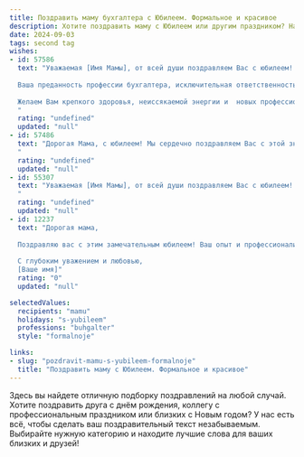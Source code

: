 ```yaml
---
title: Поздравить маму бухгалтера с Юбилеем. Формальное и красивое
description: Хотите поздравить маму с Юбилеем или другим праздником? Наш ИИ создаст незабываемое поздравление, а вы обязательно выделитесь среди других.  
date: 2024-09-03
tags: second tag
wishes:
- id: 57586
  text: "Уважаемая [Имя Мамы], от всей души поздравляем Вас с юбилеем!
  
  Ваша преданность профессии бухгалтера, исключительная ответственность и профессионализм – это истинное вдохновение для всех, кто Вас знает.
  
  Желаем Вам крепкого здоровья, неиссякаемой энергии и  новых профессиональных высот!
  "
  rating: "undefined"
  updated: "null"
- id: 57486
  text: "Дорогая Мама, с юбилеем! Мы сердечно поздравляем Вас с этой знаменательной датой! Ваша преданность профессии бухгалтера,  огромный опыт и  неутомимая  трудоспособность  заслуживают  глубокого  уважения. Желаем Вам  крепкого здоровья,  неиссякаемой  энергии  и  процветания!  Пусть  каждый  день  приносит  Вам  радость  и  удовлетворение.  С  любовью  и  благодарностью!
  "
  rating: "undefined"
  updated: "null"
- id: 55307
  text: "Уважаемая [Имя Мамы], от всей души поздравляем Вас с юбилеем! Ваша преданность профессии бухгалтера,  тщательность и ответственность заслуживают глубокого уважения. Желаем Вам крепкого здоровья,  неиссякаемой энергии,  радости,  мира и благополучия!
  "
  rating: "undefined"
  updated: "null"
- id: 12237
  text: "Дорогая мама,
  
  Поздравляю вас с этим замечательным юбилеем! Ваш опыт и профессионализм в роли бухгалтера всегда были для нас примером и источником гордости. Пусть каждый новый день приносит вам радость и удовлетворение от выполненной работы, а жизнь продолжает щедро вас награждать. Желаю вам здоровья, счастья и множества ярких моментов, которые украсят ваш прекрасный возраст.
  
  С глубоким уважением и любовью,
  [Ваше имя]"
  rating: "0"
  updated: "null"

selectedValues:
  recipients: "mamu"
  holidays: "s-yubileem"
  professions: "buhgalter"
  style: "formalnoje"

links:
- slug: "pozdravit-mamu-s-yubileem-formalnoje"
  title: "Поздравить маму с Юбилеем. Формальное и красивое"
---
```


Здесь вы найдете отличную подборку поздравлений на любой случай. 
Хотите поздравить друга с днём рождения, коллегу с профессиональным праздником или близких с Новым годом? У нас есть всё, чтобы сделать ваш поздравительный текст незабываемым. Выбирайте нужную категорию и находите лучшие слова для ваших близких и друзей!
